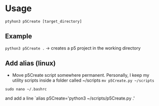 # Usage
`ptyhon3 p5Create [target_directory]`

## Example
`python3 p5Create .` -> creates a p5 project in the working directory

## Add alias (linux)
- Move p5Create script somewhere permanent. Personally, I keep my utility scripts inside a folder called ~/scripts
`mv p5Create.py ~/scripts`

`sudo nano ~/.bashrc`

and add a line `alias p5Create='python3 ~/scripts/p5Create.py .'
